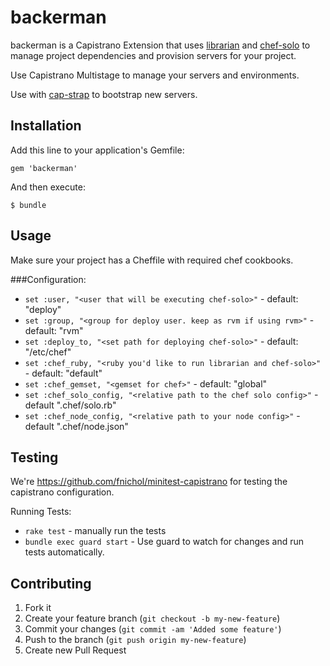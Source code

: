 # backerman

  backerman is a Capistrano Extension that uses [librarian](https://github.com/applicationsonline/librarian.git "chef-librarian")
and [chef-solo](https://github.com/opscode/chef "chef") to manage project dependencies and provision servers for your project.

Use Capistrano Multistage to manage your servers and environments.

Use with [cap-strap](https://github.com/substantial/cap-strap "cap-strap") to bootstrap new servers.

## Installation

Add this line to your application's Gemfile:

    gem 'backerman'

And then execute:

    $ bundle

## Usage
  Make sure your project has a Cheffile with required chef cookbooks.

###Configuration:

* `set :user, "<user that will be executing chef-solo>"` - default: "deploy"
* `set :group, "<group for deploy user. keep as rvm if using rvm>"` - default: "rvm"
* `set :deploy_to, "<set path for deploying chef-solo>"` - default: "/etc/chef"
* `set :chef_ruby, "<ruby you'd like to run librarian and chef-solo>"` - default: "default"
* `set :chef_gemset, "<gemset for chef>"` - default: "global"
* `set :chef_solo_config, "<relative path to the chef solo config>"` - default ".chef/solo.rb"
* `set :chef_node_config, "<relative path to your node config>"` - default ".chef/node.json"

## Testing

 We're https://github.com/fnichol/minitest-capistrano for testing the capistrano
configuration.

Running Tests:

* `rake test` - manually run the tests
* `bundle exec guard start` - Use guard to watch for changes and run tests automatically.

## Contributing

1. Fork it
2. Create your feature branch (`git checkout -b my-new-feature`)
3. Commit your changes (`git commit -am 'Added some feature'`)
4. Push to the branch (`git push origin my-new-feature`)
5. Create new Pull Request
